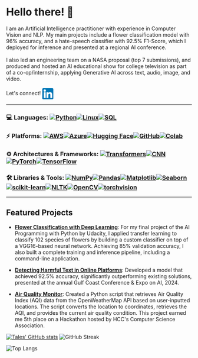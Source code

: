 <h1>Hello there! 👋</h1>
<p>
  I am an Artificial Intelligence practitioner with experience in Computer Vision and NLP. My main projects include a flower classification model with 96% accuracy, and a hate-speech classifier with 92.5% F1-Score, which I deployed for inference and presented at a regional AI conference.
  <br><br>
  I also led an engineering team on a NASA proposal (top 7 submissions), and produced and hosted an AI educational show for college television as part of a co-op/internship, applying Generative AI across text, audio, image, and video.
  <br><br>
  Let's connect! 
  <a href="https://www.linkedin.com/in/tales-leonidas/" target="_blank">
    <img src="assets/linkedinlogo.png" alt="LinkedIn" style="width:30px; height:30px; vertical-align:middle;">
  </a>
</p>

---
### 💻 Languages: [![Python](https://img.shields.io/badge/Python-3776AB?style=for-the-badge&logo=python&logoColor=white)]()[![Linux](https://img.shields.io/badge/Linux-FCC624?style=for-the-badge&logo=linux&logoColor=black)]()[![SQL](https://img.shields.io/badge/SQL-4479A1?style=for-the-badge&logo=mysql&logoColor=white)]()

### ⚡ Platforms: [![AWS](https://img.shields.io/badge/AWS-FF9900?style=for-the-badge&logo=amazonaws&logoColor=white)]()[![Azure](https://img.shields.io/badge/Azure-0089D6?style=for-the-badge&logo=microsoft-azure&logoColor=white)]()[![Hugging Face](https://img.shields.io/badge/Hugging_Face-FFAE2E?style=for-the-badge&logo=huggingface&logoColor=white)]()[![GitHub](https://img.shields.io/badge/GitHub-181717?style=for-the-badge&logo=github&logoColor=white)]()[![Colab](https://img.shields.io/badge/Colab-F9AB00?style=for-the-badge&logo=google-colab&logoColor=white)]()

### ⚙️ Architectures & Frameworks: [![Transformers](https://img.shields.io/badge/Transformers-FFAE2E?style=for-the-badge&logo=huggingface&logoColor=white)]()[![CNN](https://img.shields.io/badge/CNN-336791?style=for-the-badge)]()[![PyTorch](https://img.shields.io/badge/PyTorch-EE4C2C?style=for-the-badge&logo=pytorch&logoColor=white)]()[![TensorFlow](https://img.shields.io/badge/TensorFlow-FF6F00?style=for-the-badge&logo=tensorflow&logoColor=white)]()

### 🛠️ Libraries & Tools: [![NumPy](https://img.shields.io/badge/NumPy-013243?style=for-the-badge&logo=numpy&logoColor=white)]()[![Pandas](https://img.shields.io/badge/Pandas-150458?style=for-the-badge&logo=pandas&logoColor=white)]()[![Matplotlib](https://img.shields.io/badge/Matplotlib-11557C?style=for-the-badge)]()[![Seaborn](https://img.shields.io/badge/Seaborn-2E9AFE?style=for-the-badge)]()[![scikit-learn](https://img.shields.io/badge/scikit--learn-F7931E?style=for-the-badge&logo=scikitlearn&logoColor=white)]()[![NLTK](https://img.shields.io/badge/NLTK-0288D1?style=for-the-badge)]()[![OpenCV](https://img.shields.io/badge/OpenCV-5C3EE8?style=for-the-badge&logo=opencv&logoColor=white)]()[![torchvision](https://img.shields.io/badge/torchvision-EE4C2C?style=for-the-badge&logo=pytorch&logoColor=white)]()

---
## Featured Projects

- [**Flower Classification with Deep Learning**](https://github.com/TLeonidas/uk-flower-classification): For my final project of the AI Programming with Python by Udacity, I applied transfer learning to classify 102 species of flowers by building a custom classifier on top of a VGG16-based neural network. Achieving 85% validation accuracy, I also built a complete training and inference pipeline, including a command-line application.

- [**Detecting Harmful Text in Online Platforms**](https://huggingface.co/spaces/AIGulfCoast2024/Hate_Speech_Text_Classifier): Developed a model that achieved 92.5% accuracy, significantly outperforming existing solutions, presented at the annual Gulf Coast Conference & Expo on AI, 2024.<br>

- [**Air Quality Monitor**](https://github.com/TLeonidas/HCC-CSA-Hackathon): Created a Python script that retrieves Air Quality Index (AQI) data from the OpenWeatherMap API based on user-inputted locations. The script converts the location to coordinates, retrieves the AQI, and provides the current air quality condition. This project earned me 5th place on a Hackathon hosted by HCC's Computer Science Association.


[![Tales' GitHub stats](https://github-readme-stats.vercel.app/api?username=Tleonidas&theme=github_dark )](https://github.com/Tleonidas/github-readme-stats)
![GitHub Streak](https://github-readme-streak-stats.herokuapp.com/?user=Tleonidas&theme=github_dark )
<!-- Center the "Top Langs" card -->
<p>
  <img src="https://github-readme-stats.vercel.app/api/top-langs/?username=Tleonidas&layout=compact&theme=github_dark" alt="Top Langs" />
</p>
